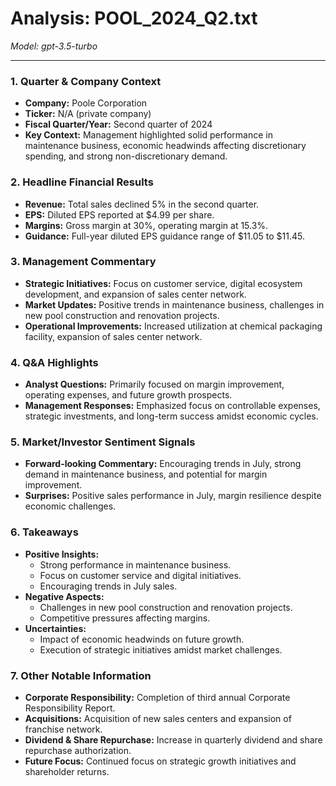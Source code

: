 # Analysis: POOL_2024_Q2.txt

*Model: gpt-3.5-turbo*

---

### 1. Quarter & Company Context
- **Company:** Poole Corporation
- **Ticker:** N/A (private company)
- **Fiscal Quarter/Year:** Second quarter of 2024
- **Key Context:** Management highlighted solid performance in maintenance business, economic headwinds affecting discretionary spending, and strong non-discretionary demand.

### 2. Headline Financial Results
- **Revenue:** Total sales declined 5% in the second quarter.
- **EPS:** Diluted EPS reported at $4.99 per share.
- **Margins:** Gross margin at 30%, operating margin at 15.3%.
- **Guidance:** Full-year diluted EPS guidance range of $11.05 to $11.45.

### 3. Management Commentary
- **Strategic Initiatives:** Focus on customer service, digital ecosystem development, and expansion of sales center network.
- **Market Updates:** Positive trends in maintenance business, challenges in new pool construction and renovation projects.
- **Operational Improvements:** Increased utilization at chemical packaging facility, expansion of sales center network.

### 4. Q&A Highlights
- **Analyst Questions:** Primarily focused on margin improvement, operating expenses, and future growth prospects.
- **Management Responses:** Emphasized focus on controllable expenses, strategic investments, and long-term success amidst economic cycles.

### 5. Market/Investor Sentiment Signals
- **Forward-looking Commentary:** Encouraging trends in July, strong demand in maintenance business, and potential for margin improvement.
- **Surprises:** Positive sales performance in July, margin resilience despite economic challenges.

### 6. Takeaways
- **Positive Insights:**
  - Strong performance in maintenance business.
  - Focus on customer service and digital initiatives.
  - Encouraging trends in July sales.
- **Negative Aspects:**
  - Challenges in new pool construction and renovation projects.
  - Competitive pressures affecting margins.
- **Uncertainties:**
  - Impact of economic headwinds on future growth.
  - Execution of strategic initiatives amidst market challenges.

### 7. Other Notable Information
- **Corporate Responsibility:** Completion of third annual Corporate Responsibility Report.
- **Acquisitions:** Acquisition of new sales centers and expansion of franchise network.
- **Dividend & Share Repurchase:** Increase in quarterly dividend and share repurchase authorization.
- **Future Focus:** Continued focus on strategic growth initiatives and shareholder returns.
